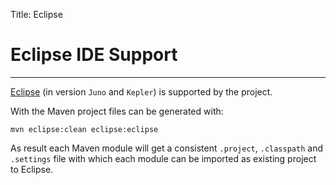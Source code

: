 Title:     Eclipse

# Eclipse IDE Support

---

[Eclipse](http://eclipse.org) (in version `Juno` and `Kepler`) is supported by the project.

With the Maven project files can be generated with:

```
mvn eclipse:clean eclipse:eclipse
```

As result each Maven module will get a consistent `.project`, `.classpath` and `.settings` file with which each module can be imported as existing project to Eclipse. 
